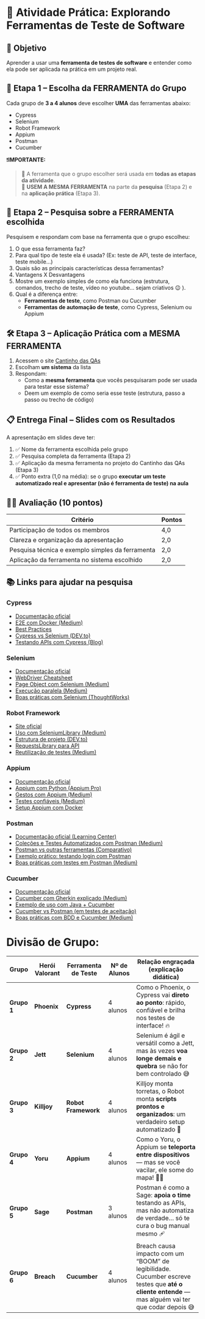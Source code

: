 # 🧪 **Atividade Prática: Explorando Ferramentas de Teste de Software**

## 🎯 **Objetivo**
Aprender a usar uma **ferramenta de testes de software** e entender como ela pode ser aplicada na prática em um projeto real.

## 📌 **Etapa 1 – Escolha da FERRAMENTA do Grupo**

Cada grupo de **3 a 4 alunos** deve escolher **UMA** das ferramentas abaixo:

- Cypress  
- Selenium  
- Robot Framework  
- Appium  
- Postman  
- Cucumber  

❗**IMPORTANTE:**  
> 📌 A ferramenta que o grupo escolher será usada em **todas as etapas da atividade**.  
> 📌 **USEM A MESMA FERRAMENTA** na parte da **pesquisa** (Etapa 2) e na **aplicação prática** (Etapa 3).  


## 🧠 **Etapa 2 – Pesquisa sobre a FERRAMENTA escolhida**

Pesquisem e respondam com base na ferramenta que o grupo escolheu:

1. O que essa ferramenta faz?
2. Para qual tipo de teste ela é usada? (Ex: teste de API, teste de interface, teste mobile...)
3. Quais são as principais características dessa ferramentas?
4. Vantagens X Desvantagens
5. Mostre um exemplo simples de como ela funciona (estrutura, comandos, trecho de teste, vídeo no youtube... sejam criativos 😉 ).
6. Qual é a diferença entre:
   - **Ferramentas de teste**, como Postman ou Cucumber
   - **Ferramentas de automação de teste**, como Cypress, Selenium ou Appium


## 🛠️ **Etapa 3 – Aplicação Prática com a MESMA FERRAMENTA**

1. Acessem o site [Cantinho das QAs](https://www.cantinhodasqas.com.br/sites-para-praticar)
2. Escolham **um sistema** da lista
3. Respondam:
   - Como a **mesma ferramenta** que vocês pesquisaram pode ser usada para testar esse sistema?
   - Deem um exemplo de como seria esse teste (estrutura, passo a passo ou trecho de código)


## 📋 **Entrega Final – Slides com os Resultados**

A apresentação em slides deve ter:

1. ✅ Nome da ferramenta escolhida pelo grupo  
2. ✅ Pesquisa completa da ferramenta (Etapa 2)  
3. ✅ Aplicação da mesma ferramenta no projeto do Cantinho das QAs (Etapa 3)  
4. ✅ Ponto extra (1,0 na média): se o grupo **executar um teste automatizado real e apresentar (não é ferramenta de teste) na aula**


## 🧑‍🏫 **Avaliação (10 pontos)**

| Critério                                      | Pontos |
|-----------------------------------------------|--------|
| Participação de todos os membros              | 4,0    |
| Clareza e organização da apresentação         | 2,0    |
| Pesquisa técnica e exemplo simples da ferramenta | 2,0    |
| Aplicação da ferramenta no sistema escolhido  | 2,0    |


## 📚 **Links para ajudar na pesquisa**  

### **Cypress**
- [Documentação oficial](https://docs.cypress.io)  
- [E2E com Docker (Medium)](https://medium.com/js-dojo/end-to-end-testing-with-cypress-and-docker-6d3ba4bb7f40)  
- [Best Practices](https://docs.cypress.io/guides/references/best-practices)  
- [Cypress vs Selenium (DEV.to)](https://dev.to/gautham495/cypress-vs-selenium-which-is-the-best-2022-edition-11ke)  
- [Testando APIs com Cypress (Blog)](https://wlsf82.com/blog/2020-10-17-cypress-teste-em-api/)  

### **Selenium**
- [Documentação oficial](https://www.selenium.dev/documentation/)  
- [WebDriver Cheatsheet](https://codecept.io/helpers/WebDriver/)  
- [Page Object com Selenium (Medium)](https://medium.com/@moizahmed/using-page-object-model-in-selenium-41e6fce7f94c)  
- [Execução paralela (Medium)](https://medium.com/@tomek.daniel/test-automation-selenium-grid-2-and-parallel-test-execution-in-java-217bd62e8026)  
- [Boas práticas com Selenium (ThoughtWorks)](https://www.thoughtworks.com/insights/blog/selenium-webdriver-best-practices)  

### **Robot Framework**
- [Site oficial](https://robotframework.org/)  
- [Uso com SeleniumLibrary (Medium)](https://medium.com/analytics-vidhya/web-ui-testing-using-robot-framework-4f0dcbb277f0)  
- [Estrutura de projeto (DEV.to)](https://dev.to/atefhares/structure-your-test-automation-project-using-robot-framework-31l)  
- [RequestsLibrary para API](https://robotframework.org/RequestsLibrary/RequestsLibrary.html)  
- [Reutilização de testes (Medium)](https://medium.com/nerd-for-tech/reusability-in-robot-framework-c2878433d6d2)  

### **Appium**
- [Documentação oficial](https://appium.io/docs/en/about-appium/intro/)  
- [Appium com Python (Appium Pro)](https://appiumpro.com/editions/43-python-and-appium)  
- [Gestos com Appium (Medium)](https://medium.com/testvagrant/appium-gestures-swipe-scroll-longpress-tap-9967f8b4c509)  
- [Testes confiáveis (Medium)](https://medium.com/@bobbyiliev/5-tips-to-make-your-appium-tests-more-reliable-c48d3d41e7e7)  
- [Setup Appium com Docker](https://medium.com/@karthik.periyasamy/setup-appium-with-docker-container-6fce2c12e3b7)  

### **Postman**
- [Documentação oficial (Learning Center)](https://learning.postman.com/docs/getting-started/introduction/)  
- [Coleções e Testes Automatizados com Postman (Medium)](https://medium.com/swlh/api-testing-using-postman-collections-and-tests-2ee7d4c38282)  
- [Postman vs outras ferramentas (Comparativo)](https://medium.com/@bhumish/postman-vs-soapui-vs-rest-assured-d0e41b1cb2b5)  
- [Exemplo prático: testando login com Postman](https://medium.com/analytics-vidhya/api-testing-using-postman-login-api-example-8810c4527d2b)  
- [Boas práticas com testes em Postman (Medium)](https://medium.com/@pradeep_80076/postman-automation-best-practices-c2786a8a86e4)

### **Cucumber**
- [Documentação oficial](https://cucumber.io/docs/guides/10-minute-tutorial/)  
- [Cucumber com Gherkin explicado (Medium)](https://medium.com/swlh/cucumber-and-gherkin-explained-7f49b8f33cc2)  
- [Exemplo de uso com Java + Cucumber](https://medium.com/@raihankhan0101/api-test-automation-using-java-cucumber-and-rest-assured-f72f9c8135c5)  
- [Cucumber vs Postman (em testes de aceitação)](https://dev.to/kmdr1/postman-vs-cucumber-for-automated-tests-3ejj)  
- [Boas práticas com BDD e Cucumber (Medium)](https://medium.com/weekly-webtips/bdd-best-practices-with-cucumber-54827ff87524)


# Divisão de Grupo:

| Grupo        | Herói Valorant | Ferramenta de Teste | Nº de Alunos | Relação engraçada (explicação didática) |
|--------------|----------------|----------------------|--------------|------------------------------------------|
| **Grupo 1**  | **Phoenix**    | **Cypress**          | 4 alunos     | Como o Phoenix, o Cypress vai **direto ao ponto**: rápido, confiável e brilha nos testes de interface! 🔥 |
| **Grupo 2**  | **Jett**       | **Selenium**         | 4 alunos     | Selenium é ágil e versátil como a Jett, mas às vezes **voa longe demais e quebra** se não for bem controlado 😅 |
| **Grupo 3**  | **Killjoy**    | **Robot Framework**  | 4 alunos     | Killjoy monta torretas, o Robot monta **scripts prontos e organizados**: um verdadeiro setup automatizado 🔧 |
| **Grupo 4**  | **Yoru**       | **Appium**           | 4 alunos     | Como o Yoru, o Appium se **teleporta entre dispositivos** — mas se você vacilar, ele some do mapa! 📱🌀 |
| **Grupo 5**  | **Sage**       | **Postman**          | 3 alunos     | Postman é como a Sage: **apoia o time** testando as APIs, mas não automatiza de verdade… só te cura o bug manual mesmo 🩹 |
| **Grupo 6**  | **Breach**     | **Cucumber**         | 4 alunos     | Breach causa impacto com um “BOOM” de legibilidade. Cucumber escreve testes que **até o cliente entende** — mas alguém vai ter que codar depois 😅 |
